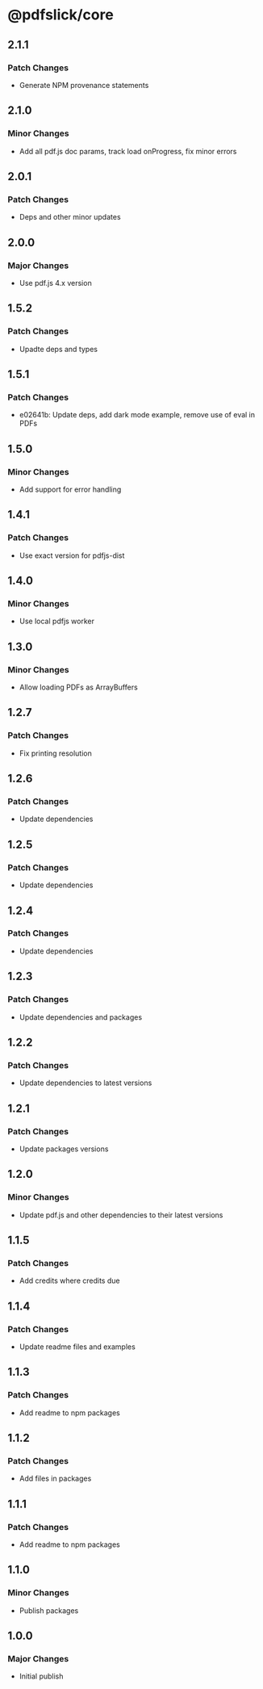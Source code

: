 # @pdfslick/core

## 2.1.1

### Patch Changes

- Generate NPM provenance statements

## 2.1.0

### Minor Changes

- Add all pdf.js doc params, track load onProgress, fix minor errors

## 2.0.1

### Patch Changes

- Deps and other minor updates

## 2.0.0

### Major Changes

- Use pdf.js 4.x version

## 1.5.2

### Patch Changes

- Upadte deps and types

## 1.5.1

### Patch Changes

- e02641b: Update deps, add dark mode example, remove use of eval in PDFs

## 1.5.0

### Minor Changes

- Add support for error handling

## 1.4.1

### Patch Changes

- Use exact version for pdfjs-dist

## 1.4.0

### Minor Changes

- Use local pdfjs worker

## 1.3.0

### Minor Changes

- Allow loading PDFs as ArrayBuffers

## 1.2.7

### Patch Changes

- Fix printing resolution

## 1.2.6

### Patch Changes

- Update dependencies

## 1.2.5

### Patch Changes

- Update dependencies

## 1.2.4

### Patch Changes

- Update dependencies

## 1.2.3

### Patch Changes

- Update dependencies and packages

## 1.2.2

### Patch Changes

- Update dependencies to latest versions

## 1.2.1

### Patch Changes

- Update packages versions

## 1.2.0

### Minor Changes

- Update pdf.js and other dependencies to their latest versions

## 1.1.5

### Patch Changes

- Add credits where credits due

## 1.1.4

### Patch Changes

- Update readme files and examples

## 1.1.3

### Patch Changes

- Add readme to npm packages

## 1.1.2

### Patch Changes

- Add files in packages

## 1.1.1

### Patch Changes

- Add readme to npm packages

## 1.1.0

### Minor Changes

- Publish packages

## 1.0.0

### Major Changes

- Initial publish
